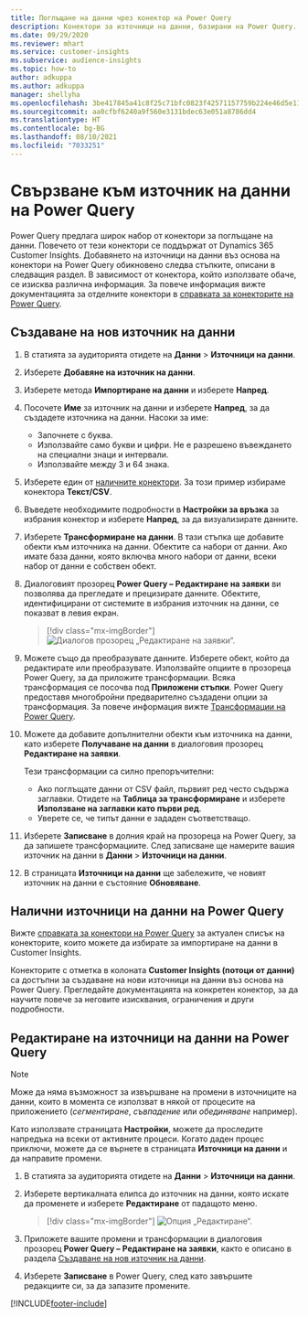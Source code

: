 ```yaml
---
title: Поглъщане на данни чрез конектор на Power Query
description: Конектори за източници на данни, базирани на Power Query.
ms.date: 09/29/2020
ms.reviewer: mhart
ms.service: customer-insights
ms.subservice: audience-insights
ms.topic: how-to
author: adkuppa
ms.author: adkuppa
manager: shellyha
ms.openlocfilehash: 3be417845a41c8f25c71bfc0823f42571157759b224e46d5e114037ee3df8329
ms.sourcegitcommit: aa0cfbf6240a9f560e3131bdec63e051a8786dd4
ms.translationtype: HT
ms.contentlocale: bg-BG
ms.lasthandoff: 08/10/2021
ms.locfileid: "7033251"
---
```

# <a name="connect-to-a-power-query-data-source"></a>Свързване към източник на данни на Power Query

Power Query предлага широк набор от конектори за поглъщане на данни. Повечето от тези конектори се поддържат от Dynamics 365 Customer Insights. Добавянето на източници на данни въз основа на конектори на Power Query обикновено следва стъпките, описани в следващия раздел. В зависимост от конектора, който използвате обаче, се изисква различна информация. За повече информация вижте документацията за отделните конектори в [справката за конекторите на Power Query](/power-query/connectors/).

## <a name="create-a-new-data-source"></a>Създаване на нов източник на данни

1. В статията за аудиторията отидете на **Данни** > **Източници на данни**.

1. Изберете **Добавяне на източник на данни**.

1. Изберете метода **Импортиране на данни** и изберете **Напред**.

1. Посочете **Име** за източник на данни и изберете **Напред**, за да създадете източника на данни. Насоки за име: 
   - Започнете с буква.
   - Използвайте само букви и цифри. Не е разрешено въвеждането на специални знаци и интервали.
   - Използвайте между 3 и 64 знака.

1. Изберете един от [наличните конектори](#available-power-query-data-sources). За този пример избираме конектора **Текст/CSV**.

1. Въведете необходимите подробности в **Настройки за връзка** за избрания конектор и изберете **Напред**, за да визуализирате данните.

1. Изберете **Трансформиране на данни**. В тази стъпка ще добавите обекти към източника на данни. Обектите са набори от данни. Ако имате база данни, която включва много набори от данни, всеки набор от данни е собствен обект.

1. Диалоговият прозорец **Power Query – Редактиране на заявки** ви позволява да прегледате и прецизирате данните. Обектите, идентифицирани от системите в избрания източник на данни, се показват в левия екран.

   > [!div class="mx-imgBorder"]
   > ![Диалогов прозорец „Редактиране на заявки“.](media/data-manager-configure-edit-queries.png "Диалогов прозорец „Редактиране на заявки“")

1. Можете също да преобразувате данните. Изберете обект, който да редактирате или преобразувате. Използвайте опциите в прозореца Power Query, за да приложите трансформации. Всяка трансформация се посочва под **Приложени стъпки**. Power Query предоставя многобройни предварително създадени опции за трансформация. За повече информация вижте [Трансформации на Power Query](/power-query/power-query-what-is-power-query#transformations).

1. Можете да добавите допълнителни обекти към източника на данни, като изберете **Получаване на данни** в диалоговия прозорец **Редактиране на заявки**.

   Тези трансформации са силно препоръчителни:

   - Ако поглъщате данни от CSV файл, първият ред често съдържа заглавки. Отидете на **Таблица за трансформиране** и изберете **Използване на заглавки като първи ред**.
   - Уверете се, че типът данни е зададен съответстващо.

1. Изберете **Записване** в долния край на прозореца на Power Query, за да запишете трансформациите. След записване ще намерите вашия източник на данни в **Данни** > **Източници на данни**.

1. В страницата **Източници на данни** ще забележите, че новият източник на данни е състояние **Обновяване**.

## <a name="available-power-query-data-sources"></a>Налични източници на данни на Power Query

Вижте [справката за конектори на Power Query](/power-query/connectors/) за актуален списък на конекторите, които можете да избирате за импортиране на данни в Customer Insights. 

Конекторите с отметка в колоната **Customer Insights (потоци от данни)** са достъпни за създаване на нови източници на данни въз основа на Power Query. Прегледайте документацията на конкретен конектор, за да научите повече за неговите изисквания, ограничения и други подробности.

## <a name="edit-power-query-data-sources"></a>Редактиране на източници на данни на Power Query

> [!NOTE]
> Може да няма възможност за извършване на промени в източниците на данни, които в момента се използват в някой от процесите на приложението (*сегментиране*, *съвпадение* или *обединяване* например). 
>
> Като използвате страницата **Настройки**, можете да проследите напредъка на всеки от активните процеси. Когато даден процес приключи, можете да се върнете в страницата **Източници на данни** и да направите промени.

1. В статията за аудиторията отидете на **Данни** > **Източници на данни**.

2. Изберете вертикалната елипса до източник на данни, която искате да променете и изберете **Редактиране** от падащото меню.

   > [!div class="mx-imgBorder"]
   > ![Опция „Редактиране“.](media/edit-option-data-sources.png "Опция „Редактиране“")

3. Приложете вашите промени и трансформации в диалоговия прозорец **Power Query – Редактиране на заявки**, както е описано в раздела [Създаване на нов източник на данни](#create-a-new-data-source).

4. Изберете **Записване** в Power Query, след като завършите редакциите си, за да запазите промените.


[!INCLUDE[footer-include](../includes/footer-banner.md)]